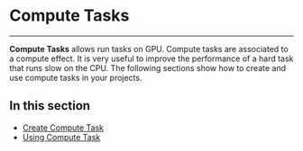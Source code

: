 # Compute Tasks
---
**Compute Tasks** allows run tasks on GPU. Compute tasks are associated to a compute effect. It is very useful to improve the performance of a hard task that runs slow on the CPU. The following sections show how to create and use compute tasks in your projects.

## In this section

* [Create Compute Task](create_computetasks.md)
* [Using Compute Task](using_computetasks.md)


